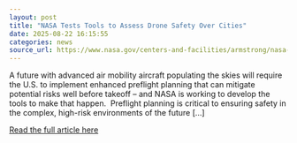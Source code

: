 ```yaml
---
layout: post
title: "NASA Tests Tools to Assess Drone Safety Over Cities"
date: 2025-08-22 16:15:55 
categories: news
source_url: https://www.nasa.gov/centers-and-facilities/armstrong/nasa-tests-tools-to-assess-drone-safety-over-cities/
---
```


A future with advanced air mobility aircraft populating the skies will require the U.S. to implement enhanced preflight planning that can mitigate potential risks well before takeoff – and NASA is working to develop the tools to make that happen.&#160; Preflight planning is critical to ensuring safety in the complex, high-risk environments of the future [&#8230;]

[Read the full article here](https://www.nasa.gov/centers-and-facilities/armstrong/nasa-tests-tools-to-assess-drone-safety-over-cities/)
